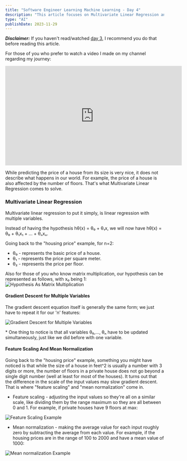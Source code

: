 ```yaml
---
title: "Software Engineer Learning Machine Learning - Day 4"
description: "This article focuses on Multivariate Linear Regression and Gradient Descent"
type: "AI"
publishDate: 2023-11-29
---
```


**_Disclaimer:_** If you haven't read/watched [day 3](https://excali-blog.vercel.app/posts/software-engineer-learning-machine-learning/3), I recommend you do that before reading this article.

For those of you who prefer to watch a video I made on my channel regarding my journey:

<iframe class="mx-auto" width="560" height="315" src="https://www.youtube.com/embed/1nOj8jSfG0U" title="Software Engineer Learning Machine Learning Day 2" frameborder="0" allow="accelerometer; autoplay; clipboard-write; encrypted-media; gyroscope; picture-in-picture; web-share" allowfullscreen=""></iframe>

While predicting the price of a house from its size is very nice, it does not describe what happens in our world. For example, the price of a house is also affected by the number of floors. That's what Multivariate Linear Regression comes to solve.

### Multivariate Linear Regression

Multivariate linear regression to put it simply, is linear regression with multiple variables.

Instead of having the hypothesis hθ(x) = θ₀ + θ₁x, we will now have hθ(x) = θ₀ + θ₁x₁ + ... + θₙxₙ.

Going back to the "housing price" example, for n=2:

- θ₀ - represents the basic price of a house.
- θ₁ - represents the price per square meter.
- θ₂ - represents the price per floor.

Also for those of you who know matrix multiplication, our hypothesis can be represented as follows, with x₀ being 1:
![Hypothesis As Matrix Multiplication](/images/posts/software-engineer-learning-machine-learning/4/hypothesis-as-matrix-multiplication.PNG)

#### Gradient Descent for Multiple Variables

The gradient descent equation itself is generally the same form; we just have to repeat it for our 'n' features:

![Gradient Descent for Multiple Variables](/images/posts/software-engineer-learning-machine-learning/4/grandient-descent-for-multiple-variables.PNG)

\* One thing to notice is that all variables θ₀,..., θₙ have to be updated simultaneously, just like we did before with one variable.

#### Feature Scaling And Mean Normalization

Going back to the "housing price" example, something you might have noticed is that while the size of a house in feet^2 is usually a number with 3 digits or more, the number of floors in a private house does not go beyond a single digit number (well at least for most of the houses). It turns out that the difference in the scale of the input values may slow gradient descent. That is where "feature scaling" and "mean normalization" come in.

- Feature scaling - adjusting the input values so they're all on a similar scale, like dividing them by the range maximum so they are all between 0 and 1. For example, if private houses have 9 floors at max:

![Feature Scaling Example](/images/posts/software-engineer-learning-machine-learning/4/feature-scaling-example.PNG)

- Mean normalization - making the average value for each input roughly zero by subtracting the average from each value. For example, if the housing prices are in the range of 100 to 2000 and have a mean value of 1000:

![Mean normalization Example](/images/posts/software-engineer-learning-machine-learning/4/mean-normalization-example.PNG)
